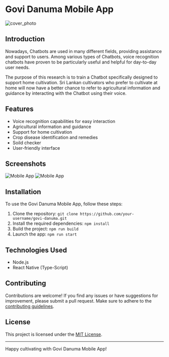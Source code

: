 # Govi Danuma Mobile App

![cover_photo](https://github.com/Thisarahetz/Agri_virtual_assistant/assets/43540833/e5767bf0-a9ba-4de4-9fbd-94c1f854436a)

## Introduction

Nowadays, Chatbots are used in many different fields, providing assistance and support to users. Among various types of Chatbots, voice recognition chatbots have proven to be particularly useful and helpful for day-to-day user needs.

The purpose of this research is to train a Chatbot specifically designed to support home cultivation. Sri Lankan cultivators who prefer to cultivate at home will now have a better chance to refer to agricultural information and guidance by interacting with the Chatbot using their voice.

## Features

- Voice recognition capabilities for easy interaction
- Agricultural information and guidance
- Support for home cultivation
- Crop disease identification and remedies
- Soild checker 
- User-friendly interface

## Screenshots

![Mobile App](https://github.com/Thisarahetz/Agri_virtual_assistant/assets/43540833/40640267-c9fd-481f-b5b6-1da667aea4da)
![Mobile App](https://github.com/Thisarahetz/Agri_virtual_assistant/assets/43540833/b218da69-cf63-43d7-a820-89bf7830c745)



## Installation

To use the Govi Danuma Mobile App, follow these steps:

1. Clone the repository: `git clone https://github.com/your-username/govi-danuma.git`
2. Install the required dependencies: `npm install`
3. Build the project: `npm run build`
4. Launch the app: `npm run start`

## Technologies Used

- Node.js
- React Native (Type-Script)

## Contributing

Contributions are welcome! If you find any issues or have suggestions for improvement, please submit a pull request. Make sure to adhere to the [contributing guidelines](CONTRIBUTING.md).

## License

This project is licensed under the [MIT License](LICENSE).

---

Happy cultivating with Govi Danuma Mobile App!
